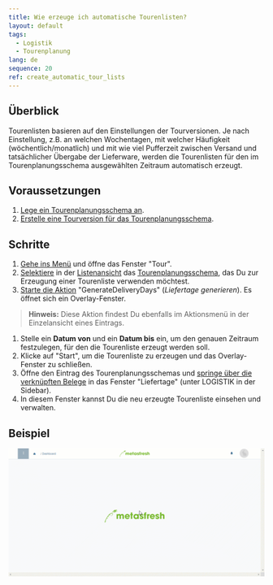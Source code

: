 ```yaml
---
title: Wie erzeuge ich automatische Tourenlisten?
layout: default
tags:
  - Logistik
  - Tourenplanung
lang: de
sequence: 20
ref: create_automatic_tour_lists
---
```


## Überblick
Tourenlisten basieren auf den Einstellungen der Tourversionen. Je nach Einstellung, z.B. an welchen Wochentagen, mit welcher Häufigkeit (wöchentlich/monatlich) und mit wie viel Pufferzeit zwischen Versand und tatsächlicher Übergabe der Lieferware, werden die Tourenlisten für den im Tourenplanungsschema ausgewählten Zeitraum automatisch erzeugt.

## Voraussetzungen
1. [Lege ein Tourenplanungsschema an](Tourenplanungsschema_anlegen).
1. [Erstelle eine Tourversion für das Tourenplanungsschema](Tourversion_erstellen).

## Schritte
1. [Gehe ins Menü](Menu) und öffne das Fenster "Tour".
1. [Selektiere](AuswahlBelege) in der [Listenansicht](Ansichten) das [Tourenplanungsschema](Tourenplanungsschema_anlegen), das Du zur Erzeugung einer Tourenliste verwenden möchtest.
1. [Starte die Aktion](AktionStarten) "GenerateDeliveryDays" (*Liefertage generieren*). Es öffnet sich ein Overlay-Fenster.
 >**Hinweis:** Diese Aktion findest Du ebenfalls im Aktionsmenü in der Einzelansicht eines Eintrags.

1. Stelle ein **Datum von** und ein **Datum bis** ein, um den genauen Zeitraum festzulegen, für den die Tourenliste erzeugt werden soll.
1. Klicke auf "Start", um die Tourenliste zu erzeugen und das Overlay-Fenster zu schließen.
1. Öffne den Eintrag des Tourenplanungsschemas und [springe über die verknüpften Belege](SpringezuBelegen) in das Fenster "Liefertage" (unter LOGISTIK in der Sidebar).
1. In diesem Fenster kannst Du die neu erzeugte Tourenliste einsehen und verwalten.

## Beispiel
![](assets/Tourenlisten_automatisch_generieren.gif)
